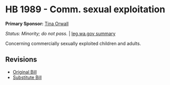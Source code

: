 # HB 1989 - Comm. sexual exploitation
**Primary Sponsor:** [Tina Orwall](/person/leg/tina.orwall.md)

*Status: Minority; do not pass.* | [leg.wa.gov summary](https://app.leg.wa.gov/billsummary?BillNumber=1989&Year=2021)

Concerning commercially sexually exploited children and adults.

## Revisions
* [Original Bill](1/)
* [Substitute Bill](S/)